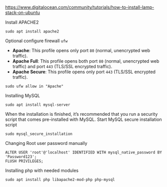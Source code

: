 https://www.digitalocean.com/community/tutorials/how-to-install-lamp-stack-on-ubuntu

Install APACHE2
```
sudo apt install apache2
```

Optional configure firewall `ufw`
- **Apache**: This profile opens only port `80` (normal, unencrypted web traffic).
- **Apache Full**: This profile opens both port `80` (normal, unencrypted web traffic) and port `443` (TLS/SSL encrypted traffic).
- **Apache Secure**: This profile opens only port `443` (TLS/SSL encrypted traffic).
```
sudo ufw allow in "Apache"
```

Installing MySQL
```
sudo apt install mysql-server
```
When the installation is finished, it’s recommended that you run a security script that comes pre-installed with MySQL.
Start MySQL secure installation script
```
sudo mysql_secure_installation
```

Changing Root user password manually
```
ALTER USER 'root'@'localhost' IDENTIFIED WITH mysql_native_password BY 'Password123';
FLUSH PRIVILEGES;
```

Installing php with needed modules
```
sudo apt install php libapache2-mod-php php-mysql
```


